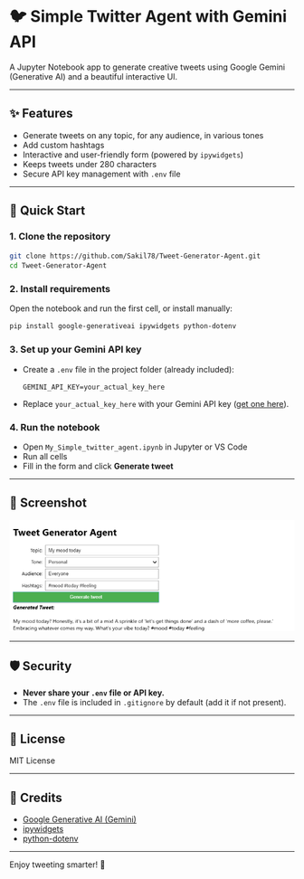 # 🐦 Simple Twitter Agent with Gemini API

A Jupyter Notebook app to generate creative tweets using Google Gemini (Generative AI) and a beautiful interactive UI.

---

## ✨ Features
- Generate tweets on any topic, for any audience, in various tones
- Add custom hashtags
- Interactive and user-friendly form (powered by `ipywidgets`)
- Keeps tweets under 280 characters
- Secure API key management with `.env` file

---

## 🚀 Quick Start

### 1. Clone the repository
```bash
git clone https://github.com/Sakil78/Tweet-Generator-Agent.git
cd Tweet-Generator-Agent
```

### 2. Install requirements
Open the notebook and run the first cell, or install manually:
```bash
pip install google-generativeai ipywidgets python-dotenv
```

### 3. Set up your Gemini API key
- Create a `.env` file in the project folder (already included):
  ```env
  GEMINI_API_KEY=your_actual_key_here
  ```
- Replace `your_actual_key_here` with your Gemini API key ([get one here](https://aistudio.google.com/app/apikey)).

### 4. Run the notebook
- Open `My_Simple_twitter_agent.ipynb` in Jupyter or VS Code
- Run all cells
- Fill in the form and click **Generate tweet**

---

## 📸 Screenshot
![UI Screenshot](screenshot.png)

---

## 🛡️ Security
- **Never share your `.env` file or API key.**
- The `.env` file is included in `.gitignore` by default (add it if not present).

---

## 📝 License
MIT License

---

## 🙏 Credits
- [Google Generative AI (Gemini)](https://ai.google.dev/)
- [ipywidgets](https://ipywidgets.readthedocs.io/)
- [python-dotenv](https://pypi.org/project/python-dotenv/)

---

Enjoy tweeting smarter! 🚀
